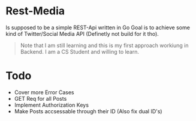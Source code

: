 # Rest-Media
Is supposed to be a simple REST-Api written in Go
Goal is to achieve some kind of Twitter/Social Media API (Definetly not build for it tho).
> Note that I am still learning and this is my first approach workiung in Backend.
> I am a CS Student and willing to learn.
# Todo
- Cover more Error Cases
- GET Req for all Posts
- Implement Authorization Keys
- Make Posts accsessable through their ID (Also fix dual ID's)

